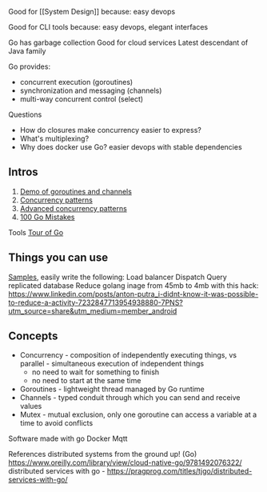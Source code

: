 
Good for [[System Design]] because:
easy devops

Good for CLI tools because:
easy devops, elegant interfaces

Go has garbage collection
Good for cloud services
Latest descendant of Java family

Go provides:
* concurrent execution (goroutines)
* synchronization and messaging (channels)
* multi-way concurrent control (select)

Questions
* How do closures make concurrency easier to express?
* What's multiplexing?
* Why does docker use Go? easier devops with stable dependencies

## Intros
1. [Demo of goroutines and channels](https://www.youtube.com/watch?v=oV9rvDllKEg)
2. [Concurrency patterns](https://www.youtube.com/watch?v=f6kdp27TYZs)
3. [Advanced concurrency patterns](https://www.youtube.com/watch?v=QDDwwePbDtw)
4. [100 Go Mistakes](https://www.manning.com/books/100-go-mistakes-and-how-to-avoid-them)

Tools
[Tour of Go](https://go.dev/tour/welcome/1)

## Things you can use
[Samples](https://go.dev/talks/2012/waza.slide#45), easily write the following:
Load balancer
Dispatch
Query replicated database
Reduce golang inage from 45mb to 4mb with this hack: https://www.linkedin.com/posts/anton-putra_i-didnt-know-it-was-possible-to-reduce-a-activity-7232847713954938880-7PNS?utm_source=share&utm_medium=member_android

## Concepts
* Concurrency - composition of independently executing things, vs parallel - simultaneous execution of independent things
	* no need to wait for something to finish
	* no need to start at the same time
* Goroutines - lightweight thread managed by Go runtime
* Channels - typed conduit through which you can send and receive values
* Mutex - mutual exclusion, only one goroutine can access a variable at a time to avoid conflicts

Software made with go
Docker
Mqtt

References
distributed systems from the ground up! (Go) https://www.oreilly.com/library/view/cloud-native-go/9781492076322/
distributed services with go - https://pragprog.com/titles/tjgo/distributed-services-with-go/
